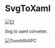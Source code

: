 # SvgToXaml

[![CI](https://github.com/wieslawsoltes/SvgToXaml/actions/workflows/build.yml/badge.svg)](https://github.com/wieslawsoltes/SvgToXaml/actions/workflows/build.yml)

Svg to xaml conveter.

![OuoshShXPC](https://user-images.githubusercontent.com/2297442/127487248-a50a83da-f33e-4928-9f4d-f7615a5a57e7.png)
